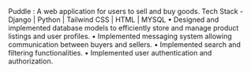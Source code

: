 Puddle : A web application for users to sell and buy goods.
 Tech Stack - Django | Python | Tailwind CSS | HTML | MYSQL
•	Designed and implemented database models to efficiently store and manage product listings and user profiles.
•	Implemented messaging system allowing communication between buyers and sellers.
•	Implemented search and filtering functionalities. 
• Implemented user authentication and authorization.
 
